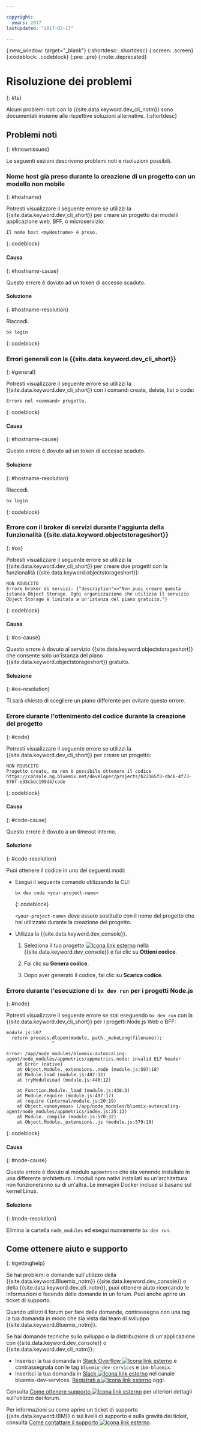 ```yaml
---

copyright:
  years: 2017
lastupdated: "2017-03-17"

---
```


{:new_window: target="_blank"}
{:shortdesc: .shortdesc}
{:screen: .screen}
{:codeblock: .codeblock}
{:pre: .pre}
{:note:.deprecated}

# Risoluzione dei problemi
{: #ts}

Alcuni problemi noti con la {{site.data.keyword.dev_cli_notm}} sono documentati insieme alle rispettive soluzioni alternative.
{:shortdesc}

<!-- Add a headings and paragraphs about troubleshooting for your service, or a list of known issues and workarounds. -->

## Problemi noti
{: #knownissues}

Le seguenti sezioni descrivono problemi noti e risoluzioni possibili. 


### Nome host già preso durante la creazione di un progetto con un modello non mobile
{: #hostname}

Potresti visualizzare il seguente errore se utilizzi la {{site.data.keyword.dev_cli_short}} per creare un progetto dai modelli applicazione web, BFF, o microservizio:

```
Il nome host <myHostname> è preso.
```
{: codeblock}


#### Causa
{: #hostname-cause}
   
Questo errore è dovuto ad un token di accesso scaduto. 


#### Soluzione 
{: #hostname-resolution}

Riaccedi.

```
bx login
```
{: codeblock}


### Errori generali con la {{site.data.keyword.dev_cli_short}}
{: #general}

Potresti visualizzare il seguente errore se utilizzi la {{site.data.keyword.dev_cli_short}} con i comandi create, delete, list o code:

```
Errore nel <command> progetto.
```
{: codeblock}


#### Causa
{: #hostname-cause}
   
Questo errore è dovuto ad un token di accesso scaduto. 


#### Soluzione 
{: #hostname-resolution}

Riaccedi.

```
bx login
```
{: codeblock}


### Errore con il broker di servizi durante l'aggiunta della funzionalità {{site.data.keyword.objectstorageshort}}
{: #os}

Potresti visualizzare il seguente errore se utilizzi la {{site.data.keyword.dev_cli_short}} per creare due progetti con la funzionalità {{site.data.keyword.objectstorageshort}}:

```
NON RIUSCITO
Errore broker di servizi: {"description"=>"Non puoi creare questa istanza Object Storage. Ogni organizzazione che utilizza il servizio Object Storage è limitata a un'istanza del piano gratuito."}
```
{: codeblock}


#### Causa
{: #os-cause}
   
Questo errore è dovuto al servizio {{site.data.keyword.objectstorageshort}} che consente solo un'istanza del piano {{site.data.keyword.objectstorageshort}} gratuito.


#### Soluzione 
{: #os-resolution}

Ti sarà chiesto di scegliere un piano differente per evitare questo errore.


### Errore durante l'ottenimento del codice durante la creazione del progetto
{: #code}

Potresti visualizzare il seguente errore se utilizzi la {{site.data.keyword.dev_cli_short}} per creare un progetto:
	
```
NON RIUSCITO
Progetto creato, ma non è possibile ottenere il codice
https://console.ng.bluemix.net/developer/projects/b22165f3-cbc6-4f73-876f-e33cbec199d4/code
```
{: codeblock}
	

#### Causa
{: #code-cause}

Questo errore è dovuto a un timeout interno.
	

#### Soluzione 
{: #code-resolution}

Puoi ottenere il codice in uno dei seguenti modi:

* Esegui il seguente comando utilizzando la CLI:

	```
	bx dev code <your-project-name>
	```
	{: codeblock}
	
	`<your-project-name>` deve essere sostituito con il nome del progetto che hai utilizzato durante la creazione del progetto.

* Utilizza la {{site.data.keyword.dev_console}}.

	1. Seleziona il tuo progetto [ ![Icona link esterno](../icons/launch-glyph.svg "Icona link esterno")](https://console.{DomainName}/developer/projects) nella {{site.data.keyword.dev_console}} e fai clic su **Ottieni codice**.

	2. Fai clic su **Genera codice**.

	3. Dopo aver generato il codice, fai clic su **Scarica codice**.


### Errore durante l'esecuzione di `bx dev run` per i progetti Node.js
{: #node}

Potresti visualizzare il seguente errore se stai eseguendo `bx dev run` con la {{site.data.keyword.dev_cli_short}} per i progetti Node.js Web o BFF:

```
module.js:597
  return process.dlopen(module, path._makeLong(filename));
                 ^

Error: /app/node_modules/bluemix-autoscaling-agent/node_modules/appmetrics/appmetrics.node: invalid ELF header
    at Error (native)
    at Object.Module._extensions..node (module.js:597:18)
    at Module.load (module.js:487:32)
    at tryModuleLoad (module.js:446:12)

    at Function.Module._load (module.js:438:3)
    at Module.require (module.js:497:17)
    at require (internal/module.js:20:19)
    at Object.<anonymous> (/app/node_modules/bluemix-autoscaling-agent/node_modules/appmetrics/index.js:25:13)
    at Module._compile (module.js:570:32)
    at Object.Module._extensions..js (module.js:579:10)
```
{: codeblock}


#### Causa
{: #node-cause}
   
Questo errore è dovuto al modulo `appmetrics` che sta venendo installato in una differente architettura. I moduli npm nativi installati su un'architettura non funzioneranno su di un'altra. Le immagini Docker incluse si basano sul kernel Linux.


#### Soluzione 
{: #node-resolution}

Elimina la cartella `node_modules` ed esegui nuovamente `bx dev run`.


<!--
## Troubleshooting techniques
{: #tstechniques}
-->

<!-- Add a heading and content for how to get help and support. Use this template for beta and GA services:  -->


## Come ottenere aiuto e supporto 
{: #gettinghelp}

Se hai problemi o domande sull'utilizzo della {{site.data.keyword.Bluemix_notm}} {{site.data.keyword.dev_console}} o della {{site.data.keyword.dev_cli_notm}}, puoi ottenere aiuto ricercando le informazioni o facendo delle domande in un forum. Puoi anche aprire un ticket di supporto.

Quando utilizzi il forum per fare delle domande, contrassegna con una tag la tua domanda in modo che sia vista dai team di sviluppo {{site.data.keyword.Bluemix_notm}}.

<!--Insert the appropriate Stack Overflow tag for your service for <service_keyword> in URL and text below:  -->

Se hai domande tecniche sullo sviluppo o la distribuzione di un'applicazione con {{site.data.keyword.dev_console}} o {{site.data.keyword.dev_cli_notm}}:

* Inserisci la tua domanda in [Stack Overflow ![Icona link esterno](../icons/launch-glyph.svg "Icona link esterno")](http://stackoverflow.com/search?q=bluemix-dev-services+ibm-bluemix) e contrassegnala con le tag `bluemix-dev-services` e `ibm-bluemix`.
* Inserisci la tua domanda in [Slack
![Icona link esterno](../icons/launch-glyph.svg "Icona link esterno")](http://ibm-cloud-tech.slack.com/) nel canale bluemix-dev-services. [Registrati a ![Icona link esterno](../icons/launch-glyph.svg "Icona link esterno")](http://ibm.biz/IBMCloudNativeSlack) oggi.


<!--Insert the appropriate dW Answers tag for your service for <service_keyword> in URL below:  -->
<!--
* For questions about the service and getting started instructions, use the [IBM developerWorks dW Answers ![External link icon](../icons/launch-glyph.svg "External link icon")](https://developer.ibm.com/answers/topics/bluemix-dev-services/?smartspace=bluemix) forum. Include the  "bluemix-dev-services" and "bluemix" tags.
* -->

Consulta [Come ottenere supporto
![Icona link esterno](../icons/launch-glyph.svg "Icona link esterno")](/docs/support/index.html#getting-help) per ulteriori dettagli sull'utilizzo dei forum.

Per informazioni su come aprire un ticket di supporto {{site.data.keyword.IBM}} o sui livelli di supporto e sulla gravità dei ticket, consulta
[Come contattare il supporto ![Icona link esterno](../icons/launch-glyph.svg "Icona link esterno")](/docs/support/index.html#contacting-support).

<!--Add a heading and content for how to get help. (Support not available for experimental.) Use this template for experimental services:  -->

